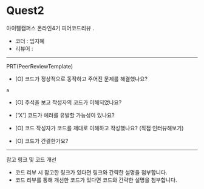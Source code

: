 # Quest2

아이펠캠퍼스 온라인4기 피어코드리뷰
.
- 코더 : 임지혜
- 리뷰어 : 
-------------------------------------------------- -----------

PRT(PeerReviewTemplate)

- [O] 코드가 정상적으로 동작하고 주어진 문제를 해결했나요?
```
a
```

- [O] 주석을 보고 작성자의 코드가 이해되었나요?

- ['X'] 코드가 에러를 유발할 가능성이 있나요?

- [O] 코드 작성자가 코드를 제대로 이해하고 작성했나요? (직접 인터뷰해보기)

- [O] 코드가 간결한가요?

----------------------------------------------

참고 링크 및 코드 개선
- 코드 리뷰 시 참고한 링크가 있다면 링크와 간략한 설명을 첨부합니다.
- 코드 리뷰를 통해 개선한 코드가 있다면 코드와 간략한 설명을 첨부합니다.
